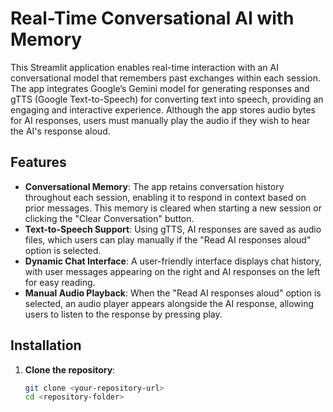 # Real-Time Conversational AI with Memory

This Streamlit application enables real-time interaction with an AI conversational model that remembers past exchanges within each session. The app integrates Google’s Gemini model for generating responses and gTTS (Google Text-to-Speech) for converting text into speech, providing an engaging and interactive experience. Although the app stores audio bytes for AI responses, users must manually play the audio if they wish to hear the AI's response aloud.

## Features

- **Conversational Memory**: The app retains conversation history throughout each session, enabling it to respond in context based on prior messages. This memory is cleared when starting a new session or clicking the "Clear Conversation" button.
- **Text-to-Speech Support**: Using gTTS, AI responses are saved as audio files, which users can play manually if the "Read AI responses aloud" option is selected.
- **Dynamic Chat Interface**: A user-friendly interface displays chat history, with user messages appearing on the right and AI responses on the left for easy reading.
- **Manual Audio Playback**: When the "Read AI responses aloud" option is selected, an audio player appears alongside the AI response, allowing users to listen to the response by pressing play.

## Installation

1. **Clone the repository**:

   ```bash
   git clone <your-repository-url>
   cd <repository-folder>

